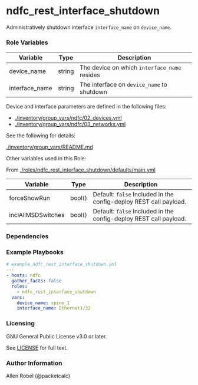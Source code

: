 # ndfc_rest_interface_shutdown

Administratively shutdown interface ``interface_name`` on ``device_name``.

### Role Variables

Variable        | Type   | Description
----------------|--------|------------------------------------------------
device_name     | string | The device on which ``interface_name`` resides
interface_name  | string | The interface on ``device_name`` to shutdown

Device and interface parameters are defined in the following files:

- [./inventory/group_vars/ndfc/02_devices.yml](/inventory/group_vars/ndfc/02_devices.yml)
- [./inventory/group_vars/ndfc/03_networks.yml](/inventory/group_vars/ndfc/03_networks.yml)

See the following for details:

[./inventory/group_vars/README.md](/inventory/group_vars/README.md)

Other variables used in this Role:

From [./roles/ndfc_rest_interface_shutdown/defaults/main.yml](/roles/ndfc_rest_interface_shutdown/defaults/main.yml)

Variable           | Type   | Description
-------------------|--------|------------
forceShowRun       | bool() | Default: ``false`` Included in the config-deploy REST call payload.
inclAllMSDSwitches | bool() | Default: ``false`` Included in the config-deploy REST call payload.

### Dependencies

### Example Playbooks

```yaml
# example_ndfc_rest_interface_shutdown.yml
---
- hosts: ndfc
  gather_facts: false
  roles:
    - ndfc_rest_interface_shutdown
  vars:
    device_name: spine_1
    interface_name: Ethernet1/32
```

### Licensing

GNU General Public License v3.0 or later.

See [LICENSE](https://www.gnu.org/licenses/gpl-3.0.txt) for full text.

### Author Information

Allen Robel (@packetcalc)
